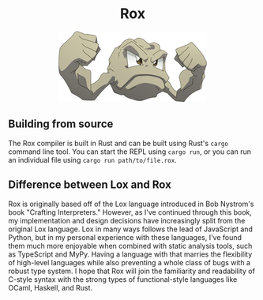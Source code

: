<div align="center">
<h1>Rox</h1>

<img src="./assets/geodude.png"  alt="Geodude"/>
</div>

## Building from source

The Rox compiler is built in Rust and can be built using Rust's `cargo` command line tool.
You can start the REPL using `cargo run`, or you can run an individual file using `cargo run path/to/file.rox`.

## Difference between Lox and Rox

Rox is originally based off of the Lox language introduced in Bob Nystrom's book "Crafting Interpreters."
However, as I've continued through this book, my implementation and design decisions have increasingly split from the original Lox language.
Lox in many ways follows the lead of JavaScript and Python, but in my personal experience with these languages, I've found them much more enjoyable when combined with static analysis tools, such as TypeScript and MyPy.
Having a language with that marries the flexibility of high-level languages while also preventing a whole class of bugs with a robust type system.
I hope that Rox will join the familiarity and readability of C-style syntax with the strong types of functional-style languages like OCaml, Haskell, and Rust.
